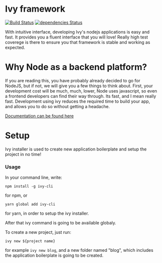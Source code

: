 # Ivy framework
[![Build Status](https://travis-ci.org/ivyjs/framework.svg?branch=master)](https://travis-ci.org/ivyjs/framework)
[![dependencies Status](https://david-dm.org/ivyjs/framework/status.svg)](https://david-dm.org/ivyjs/framework)

With intuitive interface, developing Ivy's nodejs applications is easy and fast. It provides you a fluent interface that you will love! Really high test coverege is there to ensure you that framework is stable and working as expected.

# Why Node as a backend platform?

If you are reading this, you have probably already decided to go for NodeJS, but if not, we will give you a few things to think about.
First, your development cost will be much, much, lower, Node uses javascript, so even a frontend developers can find their way through. Its fast, and I mean really fast. Development using ivy reduces the required time to build your app, and allows you to do so without getting a headache. 

[Documentation can be found here](http://ivyframework.com/)

# Setup

Ivy installer is used to create new application boilerplate and setup the project in no time!

### Usage

In your command line, write:
```
npm install -g ivy-cli 
```

for npm, or
```
yarn global add ivy-cli
```

for yarn, in order to setup the ivy installer.

After that ivy command is going to be available globaly.

To create a new project, just run:

```
ivy new ${project name}
```

for example ```ivy new blog```, and a new folder named "blog", which includes the application boilerplate is going to be created.
